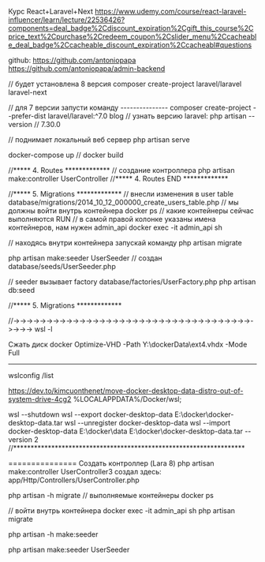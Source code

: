 Курс React+Laravel+Next
https://www.udemy.com/course/react-laravel-influencer/learn/lecture/22536426?components=deal_badge%2Cdiscount_expiration%2Cgift_this_course%2Cprice_text%2Cpurchase%2Credeem_coupon%2Cslider_menu%2Ccacheable_deal_badge%2Ccacheable_discount_expiration%2Ccacheabl#questions

github:
https://github.com/antoniopapa
https://github.com/antoniopapa/admin-backend

// будет установлена 8 версия
composer create-project laravel/laravel laravel-next

// для 7 версии запусти команду ---------------
composer create-project --prefer-dist laravel/laravel:^7.0 blog
// узнать версию laravel:
php artisan --version
// 7.30.0

// поднимает локальный веб сервер
php artisan serve

docker-compose up
// docker build

//***** 4. Routes *************
// создание контроллера
php artisan make:controller UserController
//***** 4. Routes END *************

//***** 5. Migrations *************
// внесли изменения в user table database/migrations/2014_10_12_000000_create_users_table.php
// мы должны войти внутрь контейнера
docker ps // какие контейнеры сейчас выполняются RUN
// в самой правой колонке указаны имена контейнеров, нам нужен admin_api
docker exec -it admin_api sh

// находясь внутри контейнера запускай команду 
php artisan migrate

php artisan make:seeder UserSeeder
// создан database/seeds/UserSeeder.php

// seeder вызывает factory database/factories/UserFactory.php
php artisan db:seed

//***** 5. Migrations *************





//->->->->->->->->->->->->->->->->->->->->->->->->->->->->->->->->->->->->->->->->
wsl -l

Сжать диск docker
Optimize-VHD -Path Y:\dockerData\ext4.vhdx -Mode Full

______________________________
wslconfig /list

https://dev.to/kimcuonthenet/move-docker-desktop-data-distro-out-of-system-drive-4cg2
%LOCALAPPDATA%/Docker/wsl;

wsl --shutdown
wsl --export docker-desktop-data E:\docker\docker-desktop-data.tar
wsl --unregister docker-desktop-data
wsl --import docker-desktop-data E:\docker\data E:\docker\docker-desktop-data.tar --version 2
//*******************************************************************

===============
Создать контроллер (Lara 8)
php artisan make:controller UserController3
создал здесь:
app/Http/Controllers/UserController.php


php artisan -h migrate
// выполняемые контейнеры
docker ps

// войти внутрь контейнера
docker exec -it admin_api sh
php artisan migrate

php artisan -h make:seeder

php artisan make:seeder UserSeeder
